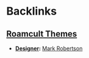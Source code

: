 
# Backlinks
## [Roamcult Themes](<Roamcult Themes.md>)
- **[Designer](<Designer.md>):** [Mark Robertson](<Mark Robertson.md>)

